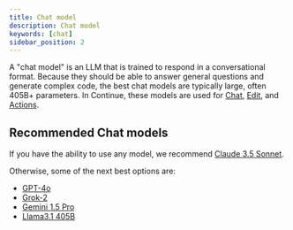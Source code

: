 ```yaml
---
title: Chat model
description: Chat model
keywords: [chat]
sidebar_position: 2
---
```


A "chat model" is an LLM that is trained to respond in a conversational format. Because they should be able to answer general questions and generate complex code, the best chat models are typically large, often 405B+ parameters. In Continue, these models are used for [Chat](../../chat/how-to-use-it.md), [Edit](../../edit/how-to-use-it.md), and [Actions](../../actions/how-to-use-it.md).

## Recommended Chat models

If you have the ability to use any model, we recommend [Claude 3.5 Sonnet](../model-providers/top-level/anthropic.md).

Otherwise, some of the next best options are:

- [GPT-4o](../model-providers/top-level/openai.md)
- [Grok-2](../model-providers//top-level/xAI.md)
- [Gemini 1.5 Pro](../model-providers/top-level/gemini.md)
- [Llama3.1 405B](../tutorials/llama3.1.md)
